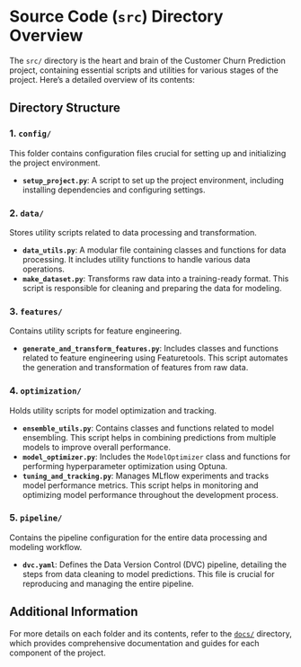 # Source Code (`src`) Directory Overview

The `src/` directory is the heart and brain of the Customer Churn Prediction project, containing essential scripts and utilities for various stages of the project. Here’s a detailed overview of its contents:

## Directory Structure

### 1. `config/`
This folder contains configuration files crucial for setting up and initializing the project environment.

- **`setup_project.py`**: A script to set up the project environment, including installing dependencies and configuring settings.

### 2. `data/`
Stores utility scripts related to data processing and transformation.

- **`data_utils.py`**: A modular file containing classes and functions for data processing. It includes utility functions to handle various data operations.
- **`make_dataset.py`**: Transforms raw data into a training-ready format. This script is responsible for cleaning and preparing the data for modeling.

### 3. `features/`
Contains utility scripts for feature engineering.

- **`generate_and_transform_features.py`**: Includes classes and functions related to feature engineering using Featuretools. This script automates the generation and transformation of features from raw data.

### 4. `optimization/`
Holds utility scripts for model optimization and tracking.

- **`ensemble_utils.py`**: Contains classes and functions related to model ensembling. This script helps in combining predictions from multiple models to improve overall performance.
- **`model_optimizer.py`**: Includes the `ModelOptimizer` class and functions for performing hyperparameter optimization using Optuna.
- **`tuning_and_tracking.py`**: Manages MLflow experiments and tracks model performance metrics. This script helps in monitoring and optimizing model performance throughout the development process.

### 5. `pipeline/`
Contains the pipeline configuration for the entire data processing and modeling workflow.

- **`dvc.yaml`**: Defines the Data Version Control (DVC) pipeline, detailing the steps from data cleaning to model predictions. This file is crucial for reproducing and managing the entire pipeline.

## Additional Information

For more details on each folder and its contents, refer to the [`docs/`](https://github.com/d-sutariya/custmer_churn_prediction/tree/main/docs/_build/html/source/src.html) directory, which provides comprehensive documentation and guides for each component of the project.
